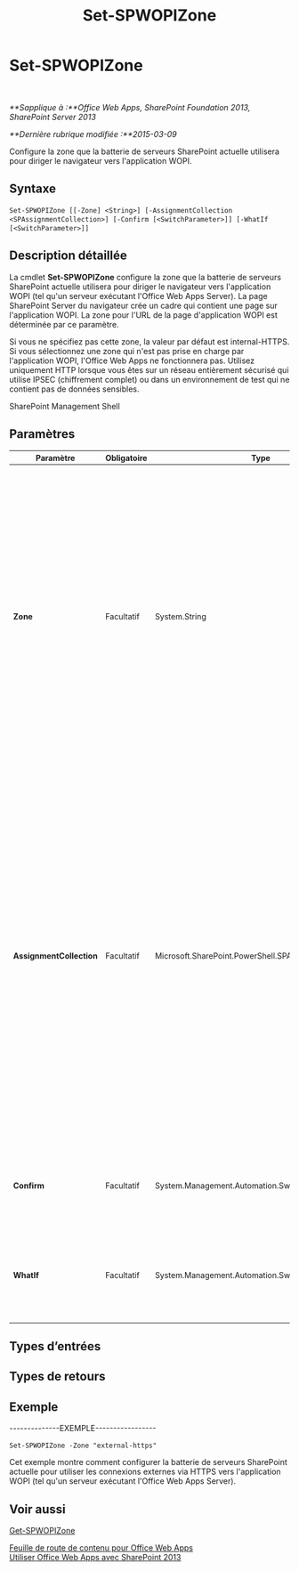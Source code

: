 ﻿---
title: Set-SPWOPIZone
TOCTitle: Set-SPWOPIZone
ms:assetid: bc751cc4-8ac8-45f7-b6ea-da6fcb5473ac
ms:mtpsurl: https://technet.microsoft.com/fr-fr/library/JJ219451(v=office.15)
ms:contentKeyID: 49645237
ms.date: 12/22/2017
mtps_version: v=office.15
ms.translationtype: HT
---

# Set-SPWOPIZone

 

_**Sapplique à :**Office Web Apps, SharePoint Foundation 2013, SharePoint Server 2013_

_**Dernière rubrique modifiée :**2015-03-09_

Configure la zone que la batterie de serveurs SharePoint actuelle utilisera pour diriger le navigateur vers l'application WOPI.

## Syntaxe

    Set-SPWOPIZone [[-Zone] <String>] [-AssignmentCollection <SPAssignmentCollection>] [-Confirm [<SwitchParameter>]] [-WhatIf [<SwitchParameter>]]

## Description détaillée

La cmdlet **Set-SPWOPIZone** configure la zone que la batterie de serveurs SharePoint actuelle utilisera pour diriger le navigateur vers l'application WOPI (tel qu'un serveur exécutant l'Office Web Apps Server). La page SharePoint Server du navigateur crée un cadre qui contient une page sur l'application WOPI. La zone pour l'URL de la page d'application WOPI est déterminée par ce paramètre.

Si vous ne spécifiez pas cette zone, la valeur par défaut est internal-HTTPS. Si vous sélectionnez une zone qui n'est pas prise en charge par l'application WOPI, l'Office Web Apps ne fonctionnera pas. Utilisez uniquement HTTP lorsque vous êtes sur un réseau entièrement sécurisé qui utilise IPSEC (chiffrement complet) ou dans un environnement de test qui ne contient pas de données sensibles.

SharePoint Management Shell

## Paramètres


<table>
<colgroup>
<col style="width: 25%" />
<col style="width: 25%" />
<col style="width: 25%" />
<col style="width: 25%" />
</colgroup>
<thead>
<tr class="header">
<th>Paramètre</th>
<th>Obligatoire</th>
<th>Type</th>
<th>Description</th>
</tr>
</thead>
<tbody>
<tr class="odd">
<td><p><strong>Zone</strong></p></td>
<td><p>Facultatif</p></td>
<td><p>System.String</p></td>
<td><p>Spécifie la zone. Pour obtenir une liste des zones prises en charge par l'application WOPI, exécutez <strong>Get-SPWOPIBinding</strong>.</p>
<p>Si vous avez une batterie de serveurs SharePoint qui est interne et externe, spécifiez externe. Si votre batterie de serveurs SharePoint est uniquement interne, spécifiez interne. Utilisez uniquement HTTP lorsque vous êtes sur un réseau entièrement sécurisé qui utilise IPSEC (chiffrement complet) ou dans un environnement de test qui ne contient pas de données sensibles. Les options sont les suivantes :</p>
<p>- Internal-HTTP</p>
<p>- Internal-HTTPS</p>
<p>- External-HTTP</p>
<p>- External-HTTPS</p></td>
</tr>
<tr class="even">
<td><p><strong>AssignmentCollection</strong></p></td>
<td><p>Facultatif</p></td>
<td><p>Microsoft.SharePoint.PowerShell.SPAssignmentCollection</p></td>
<td><p>Gère les objets de manière à optimiser leur libération. L’utilisation d’objets, tels que <strong>SPWeb</strong> ou <strong>SPSite</strong>, peut consommer des quantités de mémoire élevées et le recours à ces objets dans des scripts Windows PowerShell implique une gestion appropriée de la mémoire. À l’aide de l’objet <strong>SPAssignment</strong>, vous pouvez affecter des objets à une variable et les libérer dès qu’ils ne sont plus nécessaires afin de libérer de la mémoire. Lorsque les objets <strong>SPWeb</strong>, <strong>SPSite</strong> ou <strong>SPSiteAdministration</strong> sont utilisés, ils sont automatiquement libérés si un ensemble d’affectations ou si le paramètre <strong>Global</strong> n’est pas utilisé.</p>
<div class="alert">
<table>
<thead>
<tr class="header">
<th><img src="images/JJ219459.note(Office.15).gif" title="Remarque" alt="Remarque" /><strong>Remarque :</strong></th>
</tr>
</thead>
<tbody>
<tr class="odd">
<td>Lorsque le paramètre <strong>Global</strong> est utilisé, tous les objets sont contenus dans le magasin global. Si des objets ne sont pas utilisés immédiatement ou libérés à l’aide de la commande <strong>Stop-SPAssignment</strong>, un scénario d’insuffisance de mémoire peut se produire.</td>
</tr>
</tbody>
</table>

</div></td>
</tr>
<tr class="odd">
<td><p><strong>Confirm</strong></p></td>
<td><p>Facultatif</p></td>
<td><p>System.Management.Automation.SwitchParameter</p></td>
<td><p>Vous demande confirmation avant d’exécuter la commande. Pour plus d’informations, entrez la commande suivante : <strong>get-help about_commonparameters</strong>.</p></td>
</tr>
<tr class="even">
<td><p><strong>WhatIf</strong></p></td>
<td><p>Facultatif</p></td>
<td><p>System.Management.Automation.SwitchParameter</p></td>
<td><p>Affiche un message qui explique l’effet de la commande au lieu de l’exécuter. Pour plus d’informations, entrez la commande suivante : <strong>get-help about_commonparameters</strong>.</p></td>
</tr>
</tbody>
</table>


## Types d’entrées

## Types de retours

## Exemple

\--------------EXEMPLE-----------------

    Set-SPWOPIZone -Zone "external-https"

Cet exemple montre comment configurer la batterie de serveurs SharePoint actuelle pour utiliser les connexions externes via HTTPS vers l'application WOPI (tel qu'un serveur exécutant l'Office Web Apps Server).

## Voir aussi


[Get-SPWOPIZone](get-spwopizone.md)  


[Feuille de route de contenu pour Office Web Apps](content-roadmap-for-office-web-apps-server.md)  
[Utiliser Office Web Apps avec SharePoint 2013](use-office-web-apps-with-sharepoint-2013.md)

